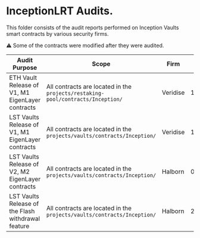 # InceptionLRT Audits.

This folder consists of the audit reports performed on Inception Vaults smart contracts by various security firms.

⚠️ Some of the contracts were modified after they were audited.

| Audit Purpose                                      | Scope                                                                           | Firm     | Date       |
| -------------------------------------------------- | ------------------------------------------------------------------------------- | -------- | ---------- |
| ETH Vault Release of V1, M1 EigenLayer contracts   | All contracts are located in the `projects/restaking-pool/contracts/Inception/` | Veridise | 10.01.2024 |
| LST Vaults Release of V1, M1 EigenLayer contracts  | All contracts are located in the `projects/vaults/contracts/Inception/`         | Veridise | 12.01.2024 |
| LST Vaults Release of V2, M2 EigenLayer contracts  | All contracts are located in the `projects/vaults/contracts/Inception/`         | Halborn  | 01.05.2024 |
| LST Vaults Release of the Flash withdrawal feature | All contracts are located in the `projects/vaults/contracts/Inception/`         | Halborn  | 28.06.2024 |
